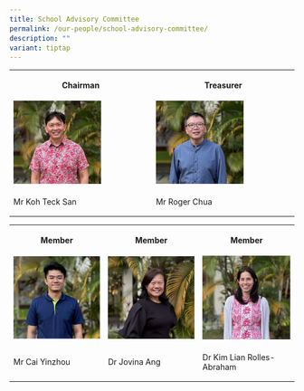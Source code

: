 ```yaml
---
title: School Advisory Committee
permalink: /our-people/school-advisory-committee/
description: ""
variant: tiptap
---
```

<table style="minWidth: 50px">
<colgroup>
<col>
<col>
</colgroup>
<tbody>
<tr>
<th rowspan="1" colspan="1">
<p><strong>Chairman</strong>
</p>
</th>
<th rowspan="1" colspan="1">
<p><strong>Treasurer</strong>
</p>
</th>
</tr>
<tr>
<td rowspan="1" colspan="1">
<div class="isomer-image-wrapper">
<img style="width: 65%;" height="auto" width="100%" alt="" src="/images/SAC/1.jpg">
</div>
</td>
<td rowspan="1" colspan="1">
<div class="isomer-image-wrapper">
<img style="width: 65%;" height="auto" width="100%" alt="" src="/images/SAC/4.jpg">
</div>
</td>
</tr>
<tr>
<td rowspan="1" colspan="1">
<p>Mr Koh Teck San</p>
</td>
<td rowspan="1" colspan="1">
<p>Mr Roger Chua</p>
</td>
</tr>
</tbody>
</table>
<p></p>
<table style="minWidth: 75px">
<colgroup>
<col>
<col>
<col>
</colgroup>
<tbody>
<tr>
<th rowspan="1" colspan="1">
<p><strong>Member</strong>
</p>
</th>
<th rowspan="1" colspan="1">
<p><strong>Member</strong>
</p>
</th>
<th rowspan="1" colspan="1">
<p><strong>Member</strong>
</p>
</th>
</tr>
<tr>
<td rowspan="1" colspan="1">
<div class="isomer-image-wrapper">
<img style="width: 100%" height="auto" width="100%" alt="" src="/images/SAC/3.jpg">
</div>
</td>
<td rowspan="1" colspan="1">
<div class="isomer-image-wrapper">
<img style="width: 100%" height="auto" width="100%" alt="" src="/images/SAC/Dr_Jovina_Ang.jpg">
</div>
</td>
<td rowspan="1" colspan="1">
<div class="isomer-image-wrapper">
<img style="width: 100%" height="auto" width="100%" alt="" src="/images/SAC/2.jpg">
</div>
</td>
</tr>
<tr>
<td rowspan="1" colspan="1">
<p>Mr Cai Yinzhou</p>
</td>
<td rowspan="1" colspan="1">
<p>Dr Jovina Ang</p>
</td>
<td rowspan="1" colspan="1">
<p>Dr Kim Lian Rolles-Abraham</p>
</td>
</tr>
</tbody>
</table>
<p>
<br>
</p>